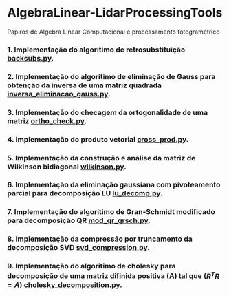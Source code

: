 # AlgebraLinear-LidarProcessingTools
Papiros de Algebra Linear Computacional e processamento fotogramétrico

### 1. Implementação do algoritimo de retrosubstituição [backsubs.py](https://github.com/HumbertoDiego/AlgebraLinear-LidarProcessingTools/blob/main/backsubs.py).
### 2. Implementação do algoritimo de eliminação de Gauss para obtenção da inversa de uma matriz quadrada [inversa_eliminacao_gauss.py](https://github.com/HumbertoDiego/AlgebraLinear-LidarProcessingTools/blob/main/inversa_eliminacao_gauss.py).
### 3. Implementação do checagem da ortogonalidade de uma matriz [ortho_check.py](https://github.com/HumbertoDiegoAlgebraLinear-LidarProcessingTools/blob/main/ortho_check.py).
### 4. Implementação do produto vetorial [cross_prod.py](https://github.com/HumbertoDiego/AlgebraLinear-LidarProcessingTools/blob/main/cross_prod.py).
### 5. Implementação da construção e análise da matriz de Wilkinson bidiagonal [wilkinson.py](https://github.com/HumbertoDiego/AlgebraLinear-LidarProcessingTools/blob/main/wilkinson.py).
### 6. Implementação da eliminação gaussiana com pivoteamento parcial para decomposição LU [lu_decomp.py](https://github.com/HumbertoDiego/AlgebraLinear-LidarProcessingTools/blob/main/lu_decomp.py).
### 7. Implementação do algoritimo de Gran-Schmidt modificado para decomposição QR [mod_qr_grsch.py](https://github.com/HumbertoDiego/AlgebraLinear-LidarProcessingTools/blob/main/mod_qr_grsch.py).
### 8. Implementação da compressão por truncamento da decomposição SVD [svd_compression.py](https://github.com/HumbertoDiego/AlgebraLinear-LidarProcessingTools/blob/main/svd_compression.py).
### 9. Implementação do algoritimo de cholesky para decomposição de uma matriz difinida positiva (A) tal que ($R^T R = A$) [cholesky_decomposition.py](https://github.com/HumbertoDiego/AlgebraLinear-LidarProcessingTools/blob/main/cholesky_decomposition.py).

<!-- 
git init
git remote add origin https://github.com/HumbertoDiego/AlgebraLinear-LidarProcessingTools
git pull origin main
# Do and push changes:
git add * ; git commit -m "general update in comments"; git push -u origin main
#Pull changes
git pull origin main
 -->